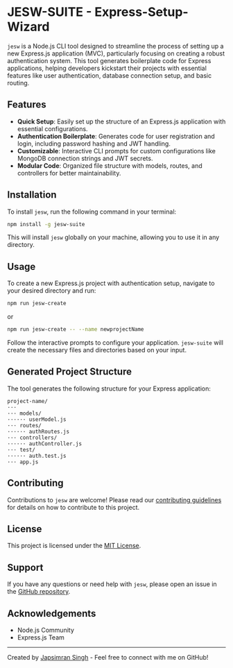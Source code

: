 # JESW-SUITE - Express-Setup-Wizard
`jesw` is a Node.js CLI tool designed to streamline the process of setting up a new Express.js application (MVC), particularly focusing on creating a robust authentication system. This tool generates boilerplate code for Express applications, helping developers kickstart their projects with essential features like user authentication, database connection setup, and basic routing.

## Features

- **Quick Setup**: Easily set up the structure of an Express.js application with essential configurations.
- **Authentication Boilerplate**: Generates code for user registration and login, including password hashing and JWT handling.
- **Customizable**: Interactive CLI prompts for custom configurations like MongoDB connection strings and JWT secrets.
- **Modular Code**: Organized file structure with models, routes, and controllers for better maintainability.

## Installation

To install `jesw`, run the following command in your terminal:

```bash
npm install -g jesw-suite
```

This will install `jesw` globally on your machine, allowing you to use it in any directory.

## Usage

To create a new Express.js project with authentication setup, navigate to your desired directory and run:

```bash
npm run jesw-create 
```

or

```bash
npm run jesw-create -- --name newprojectName
```


Follow the interactive prompts to configure your application. `jesw-suite` will create the necessary files and directories based on your input.

## Generated Project Structure

The tool generates the following structure for your Express application:

```
project-name/
···
··· models/
······ userModel.js
··· routes/
······ authRoutes.js
··· controllers/
······ authController.js
··· test/
······ auth.test.js
··· app.js
```

## Contributing

Contributions to `jesw` are welcome! Please read our [contributing guidelines](CONTRIBUTING.md) for details on how to contribute to this project.

## License

This project is licensed under the [MIT License](LICENSE).

## Support

If you have any questions or need help with `jesw`, please open an issue in the [GitHub repository](https://github.com/yourusername/jesw).

## Acknowledgements

- Node.js Community
- Express.js Team

---

Created by [Japsimran Singh](https://github.com/japsimrans13) - Feel free to connect with me on GitHub!